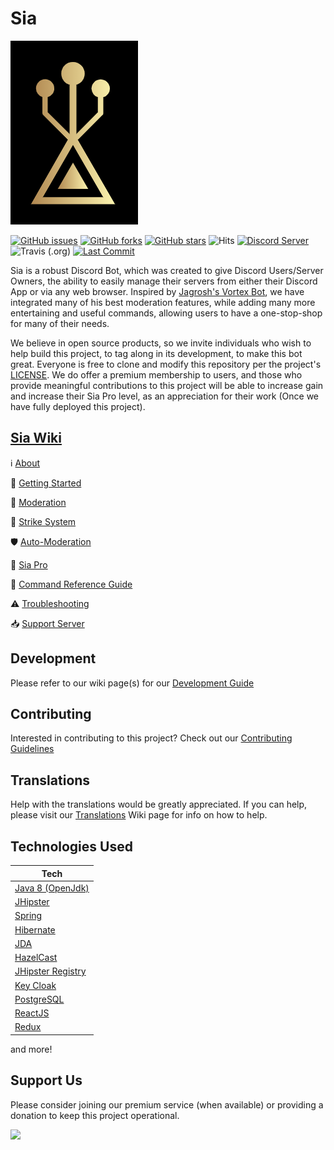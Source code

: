 #                                                       Sia

<img src="https://github.com/Trievo/Sia/blob/master/.github/images/sia.png?raw=true" alt="sia"/>

[![GitHub issues](https://img.shields.io/github/issues/Trievo/sia.svg)](https://github.com/Trievo/sia/issues)
[![GitHub forks](https://img.shields.io/github/forks/Trievo/sia.svg)](https://github.com/Trievo/sia/network)
[![GitHub stars](https://img.shields.io/github/stars/Trievo/sia.svg)](https://github.com/Trievo/sia/stargazers)
![Hits](https://hitcounter.pythonanywhere.com/count/tag.svg?url=https%3A%2F%2Fgithub.com%2Ftrievo%2Fsia)
[![Discord Server](https://user-images.githubusercontent.com/7288322/34429152-141689f8-ecb9-11e7-8003-b5a10a5fcb29.png)](https://discord.gg/RadND2N)
![Travis (.org)](https://img.shields.io/travis/Trievo/Sia.svg?logo=travis%20ci)
[![Last Commit](https://img.shields.io/github/last-commit/trievo/sia.svg?style=popout)](https://github.com/Triippz/sia/commits/master)


Sia is a robust Discord Bot, which was created to give Discord Users/Server Owners, the ability to easily manage their servers from either their Discord App or via any web browser. Inspired by [Jagrosh's Vortex Bot](https://github.com/jagrosh/Vortex), we have integrated many of his best moderation features, while adding many more entertaining and useful commands, allowing users to have a one-stop-shop for many of their needs.

We believe in open source products, so we invite individuals who wish to help build this project, to tag along in its development, to make this bot great. Everyone is free to clone and modify this repository per the project's [LICENSE](https://github.com/Trievo/Sia/wiki/LICENSE). We do offer a premium membership to users, and those who provide meaningful contributions to this project will be able to increase gain and increase their Sia Pro level, as an appreciation for their work (Once we have fully deployed this project).


## [Sia Wiki](https://github.com/Trievo/Sia/wiki 'Sia Wiki')
ℹ [About](https://github.com/Trievo/Sia/wiki/About 'About')

🔺 [Getting Started](https://github.com/Trievo/Sia/wiki/Getting-Started 'Getting Started')

🔨 [Moderation](https://github.com/Trievo/Sia/wiki/Moderation 'Moderation')

🚩 [Strike System](https://github.com/Trievo/Sia/wiki/Strike-Systeem 'Strike System')

🛡 [Auto-Moderation](https://github.com/Trievo/Sia/wiki/Auto-Moderation 'Auto-Moderation')

🌟 [Sia Pro](https://github.com/Trievo/Sia/wiki/Sia-Pro 'Sia Pro')

📜 [Command Reference Guide](https://github.com/Trievo/Sia/wiki/Commands 'Command Reference Guide')

⚠ [Troubleshooting](https://github.com/Trievo/Sia/wiki/Troubleshooting 'Troubleshooting')

📥 [Support Server](https://discord.gg/hmCag8)

## Development

Please refer to our wiki page(s) for our [Development Guide](https://github.com/Trievo/Sia/wiki/Development-Guide)

## Contributing

Interested in contributing to this project? Check out our [Contributing Guidelines](https://github.com/Trievo/Sia/wiki/Contributing)

## Translations

Help with the translations would be greatly appreciated. If you can help, please visit our [Translations](https://github.com/Trievo/Sia/wiki/Translations) Wiki page for info on how to help.

## Technologies Used

| Tech                                                              |
| ----------------------------------------------------------------- |
| [Java 8 (OpenJdk)](https://openjdk.java.net/ 'Java 8 (OpenJdk)')  |
| [JHipster](https://www.jhipster.tech/)                            |
| [Spring](https://spring.io/)                                      |
| [Hibernate](http://hibernate.org/)                                |
| [JDA](https://github.com/DV8FromTheWorld/JDA)                     |
| [HazelCast](https://hazelcast.com/)                               |
| [JHipster Registry](https://www.jhipster.tech/jhipster-registry/) |
| [Key Cloak](https://www.keycloak.org/)                            |
| [PostgreSQL](https://www.postgresql.org/)                         |
| [ReactJS](https://reactjs.org/)                                   |
| [Redux](https://redux.js.org/)                                    |

and more!

## Support Us

Please consider joining our premium service (when available) or providing a donation to keep this project operational.

[![](https://www.paypalobjects.com/en_US/i/btn/btn_donateCC_LG.gif)](https://www.paypal.me/marktripoli)
